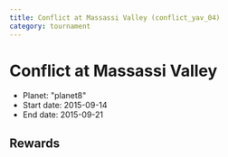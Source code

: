 ```yaml
---
title: Conflict at Massassi Valley (conflict_yav_04)
category: tournament
---
```

# Conflict at Massassi Valley

  * Planet: "planet8"
  * Start date: 2015-09-14
  * End date: 2015-09-21

## Rewards

